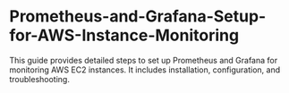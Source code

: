 # Prometheus-and-Grafana-Setup-for-AWS-Instance-Monitoring
This guide provides detailed steps to set up Prometheus and Grafana for monitoring AWS EC2 instances. It includes installation, configuration, and troubleshooting.
